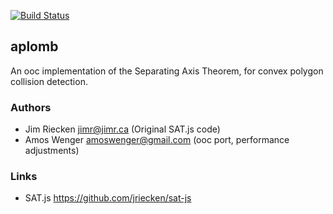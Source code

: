 [![Build Status](https://travis-ci.org/fasterthanlime/aplomb.svg?branch=master)](https://travis-ci.org/fasterthanlime/aplomb)

## aplomb

An ooc implementation of the Separating Axis Theorem, for
convex polygon collision detection.

### Authors

  * Jim Riecken <jimr@jimr.ca> (Original SAT.js code)
  * Amos Wenger <amoswenger@gmail.com> (ooc port, performance adjustments)
  
### Links

  * SAT.js <https://github.com/jriecken/sat-js>

